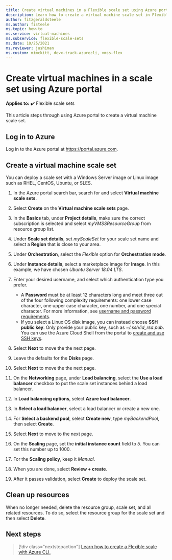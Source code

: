 ```yaml
---
title: Create virtual machines in a Flexible scale set using Azure portal
description: Learn how to create a virtual machine scale set in Flexible orchestration mode in the Azure portal.
author: fitzgeraldsteele
ms.author: fisteele
ms.topic: how-to
ms.service: virtual-machines
ms.subservice: flexible-scale-sets
ms.date: 10/25/2021
ms.reviewer: jushiman
ms.custom: mimckitt, devx-track-azurecli, vmss-flex
---
```


# Create virtual machines in a scale set using Azure portal

**Applies to:** :heavy_check_mark: Flexible scale sets

This article steps through using Azure portal to create a virtual machine scale set. 
## Log in to Azure
Log in to the Azure portal at https://portal.azure.com.


## Create a virtual machine scale set

You can deploy a scale set with a Windows Server image or Linux image such as RHEL, CentOS, Ubuntu, or SLES.

1. In the Azure portal search bar, search for and select **Virtual machine scale sets**.
1. Select **Create** on the **Virtual machine scale sets** page.

1. In the **Basics** tab, under **Project details**, make sure the correct subscription is selected and select *myVMSSResourceGroup* from resource group list.  
1. Under **Scale set details**, set *myScaleSet* for your scale set name and select a **Region** that is close to your area.
1. Under **Orchestration**, select the *Flexible* option for **Orchestration mode**. 
1. Under **Instance details**, select a marketplace image for **Image**. In this example, we have chosen *Ubuntu Server 18.04 LTS*.
1. Enter your desired username, and select which authentication type you prefer.
   - A **Password** must be at least 12 characters long and meet three out of the four following complexity requirements: one lower case character, one upper case character, one number, and one special character. For more information, see [username and password requirements](../virtual-machines/windows/faq.yml#what-are-the-password-requirements-when-creating-a-vm-).
   - If you select a Linux OS disk image, you can instead choose **SSH public key**. Only provide your public key, such as *~/.ssh/id_rsa.pub*. You can use the Azure Cloud Shell from the portal to [create and use SSH keys](../virtual-machines/linux/mac-create-ssh-keys.md).

1. Select **Next** to move the the next page. 

1. Leave the defaults for the **Disks** page.

1. Select **Next** to move the the next page. 

1. On the **Networking** page, under **Load balancing**, select the **Use a load balancer** checkbox to put the scale set instances behind a load balancer. 
1. In **Load balancing options**, select **Azure load balancer**.
1. In **Select a load balancer**, select a load balancer or create a new one.
1. For **Select a backend pool**, select **Create new**, type *myBackendPool*, then select **Create**.

1. Select **Next** to move to the next page.

1. On the **Scaling** page, set the **initial instance count** field to *5*. You can set this number up to 1000. 
1. For the **Scaling policy**, keep it *Manual*. 

1. When you are done, select **Review + create**. 
1. After it passes validation, select **Create** to deploy the scale set.


## Clean up resources
When no longer needed, delete the resource group, scale set, and all related resources. To do so, select the resource group for the scale set and then select **Delete**.


## Next steps
> [!div class="nextstepaction"]
> [Learn how to create a Flexible scale with Azure CLI.](flexible-virtual-machine-scale-sets-cli.md)